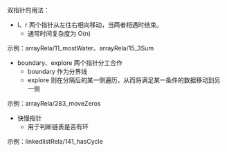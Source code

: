 双指针的用法：

- l、r 两个指针从左往右相向移动，当两者相遇时结束。
    - 通常时间复杂度为 O(n)

示例：arrayRela/11_mostWater、arrayRela/15_3Sum

- boundary、explore 两个指针分工合作
    - boundary 作为分界线
    - explore 则在分隔后的某一侧遍历，从而将满足某一条件的数据移动到另一侧

示例：arrayRela/283_moveZeros

- 快慢指针
    - 用于判断链表是否有环

示例：linkedlistRela/141_hasCycle